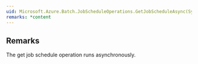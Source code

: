 ```yaml
---  
uid: Microsoft.Azure.Batch.JobScheduleOperations.GetJobScheduleAsync(System.String,Microsoft.Azure.Batch.DetailLevel,System.Collections.Generic.IEnumerable{Microsoft.Azure.Batch.BatchClientBehavior},System.Threading.CancellationToken)  
remarks: *content  
---  
```

  
## Remarks  
 The get job schedule operation runs asynchronously.